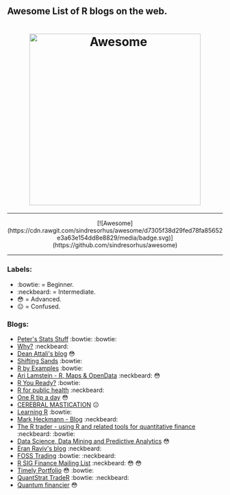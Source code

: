 ## Awesome List of R blogs on the web. 

<h1 align="center">
	<img width="400" src="https://howtolearn.me/wp-content/uploads/2014/08/r-programming-logo.png" alt="Awesome">
</h1>


----------
<center>
[![Awesome](https://cdn.rawgit.com/sindresorhus/awesome/d7305f38d29fed78fa85652e3a63e154dd8e8829/media/badge.svg)](https://github.com/sindresorhus/awesome)
</center>

----------


### Labels:
-  :bowtie: = Beginner.
-  :neckbeard: = Intermediate.
-  :flushed: = Advanced.
-  :neutral_face: = Confused.

### Blogs:

 - [Peter's Stats Stuff](http://ellisp.github.io/blog/) :bowtie: :bowtie:
 - [Why?](https://csgillespie.wordpress.com/) :neckbeard:
 - [Dean Attali's blog](http://deanattali.com/) :flushed:
 - [Shifting Sands](http://petewerner.blogspot.com/) :bowtie:
 - [R by Examples](http://rbyexamples.blogspot.com/) :bowtie:
 - [Ari Lamstein - R, Maps & OpenData](http://www.arilamstein.com/blog/) :neckbeard: :flushed:
 - [R You Ready?](https://ryouready.wordpress.com/) :bowtie:
 - [R for public health](http://rforpublichealth.blogspot.com/) :neckbeard:
 - [One R tip a day](http://onertipaday.blogspot.com/) :flushed:
 - [CEREBRAL MASTICATION](http://www.cerebralmastication.com/tag/r/) :neutral_face:
 - [Learning R](https://learnr.wordpress.com/) :bowtie:
 - [Mark Heckmann - Blog](https://markheckmann.wordpress.com/category/r-r-code/) :neckbeard:
 - [The R trader - using R and related tools for quantitative finance](http://www.thertrader.com/) :neckbeard: :bowtie:
 - [Data Science, Data Mining and Predictive Analytics](http://blog.alpha-analysis.com/) :flushed:
 - [Eran Raviv's blog](http://eranraviv.com) :neckbeard:
 - [FOSS Trading](http://blog.fosstrading.com/) :bowtie: :neckbeard:
 - [R SIG Finance Mailing List](https://stat.ethz.ch/pipermail/r-sig-finance/) :neckbeard: :flushed: :flushed:
 - [Timely Portfolio](http://timelyportfolio.blogspot.com/search/label/r) :flushed: :bowtie:
 - [QuantStrat TradeR](https://quantstrattrader.wordpress.com/) :bowtie: :neckbeard:
 - [Quantum financier](https://quantumfinancier.wordpress.com/) :flushed: